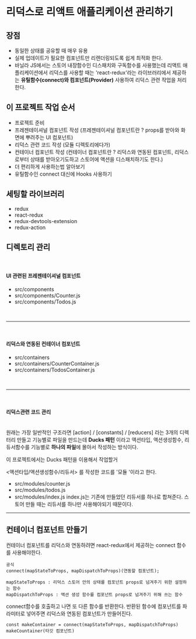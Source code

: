 # 리덕스로 리액트 애플리케이션 관리하기

## 장점

- 동일한 상태를 공유할 때 매우 유용
- 실제 업데이트가 필요한 컴포넌트만 리렌더링되도록 쉽게 최적화 한다.
- 바닐라 JS에서는 스토어 내장함수인 디스패치와 구독함수를 사용했는데 리액트 애플리케이션에서 리덕스를 사용할 때는 'react-redux'라는 라이브러리에서 제공하는 <b>유틸함수(connect)와 컴포넌트(Provider)</b> 사용하여 리덕스 관련 작업을 처리한다.

## 이 프로젝트 작업 순서

- 프로젝트 준비
- 프레젠테이셔널 컴포넌트 작성 (프레젠테이셔널 컴포넌트란 ? props를 받아와 화면에 뿌려주는 UI 컴포넌트)
- 리덕스 관련 코드 작성 (모듈 디렉토리에다가)
- 컨테이너 컴포넌트 작성 (컨테이너 컴포넌트란 ? 리덕스와 연동된 컴포넌트, 리덕스로부터 상태를 받아오기도하고 스토어에 액션을 디스패치하기도 한다.)
- 더 편리하게 사용하는법 알아보기
- 유틸함수인 connect 대신에 Hooks 사용하기

## 세팅할 라이브러리

- redux
- react-redux
- redux-devtools-extension
- redux-action

## 디렉토리 관리 
<br>

#### UI 관련된 프레젠테이셔널 컴포넌트
- src/components
- src/components/Counter.js
- src/components/Todos.js

<br>
<hr>
<br>

#### 리덕스와 연동된 컨테이너 컴포넌트
- src/containers
- src/containers/CounterContainer.js
- src/containers/TodosContainer.js

<br>
<hr>

<br>

#### 리덕스관련 코드 관리
<br>
원래는 가장 일반적인 구조라면 [action] / [constants] / [reducers] 라는 3개의 디렉터리 만들고 기능별로 파일을 만드는데 <b>Ducks 패턴</b> 이라고 액션타입, 액션생성함수, 리듀서함수를 기능별로 <b>하나의 파일</b>에 몰아서 작성하는 방식이다.

이 프로젝트에서는 Ducks 패턴을 이용해서 작업할거

<액션타입/액션생성함수/리듀서> 를 작성한 코드를 '모듈 '이라고 한다.

- src/modules/counter.js
- src/modules/todos.js
- src/modules/index.js
index.js는 기존에 만들었던 리듀서를 하나로 합쳐준다. 스토어 만들 때는 리듀서를 하나만 사용해야되기 때문이다.

<hr />

## 컨테이너 컴포넌트 만들기

컨테이너 컴포넌트를 리덕스와 연동하려면 react-redux에서 제공하는 connect 함수를 사용해야한다.

```
공식
connect(mapStateToProps, mapDispatchToProps)(연동할 컴포넌트);

mapStateToProps : 리덕스 스토어 안의 상태를 컴포넌트 props로 넘겨주기 위한 설정하는 함수
mapDispatchToProps : 액션 생성 함수를 컴포넌트 props로 넘겨주기 위해 쓰는 함수
```

connect함수를 호출하고 나면 또 다른 함수를 반환한다.
반환된 함수에 컴포넌트를 파라미터로 넣어주면 리덕스와 연동된 컴포넌트가 만들어진다.

```
const makeContainer = connect(mapStateToProps, mapDispatchToProps)
makeCountainer(타깃 컴포넌트)
```